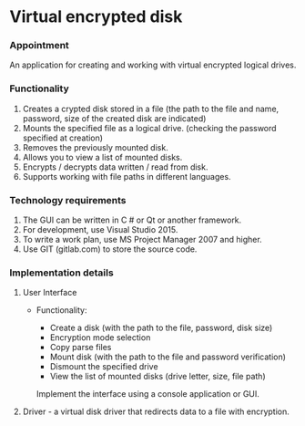 #   Virtual encrypted disk	

###   Appointment

An application for creating and working with virtual encrypted logical drives.

###  Functionality
1. Creates a crypted disk stored in a file (the path to the file and name, password, size of the created disk are indicated)
2. Mounts the specified file as a logical drive. (checking the password specified at creation)
3. Removes the previously mounted disk.
4. Allows you to view a list of mounted disks.
5. Encrypts / decrypts data written / read from disk.
6. Supports working with file paths in different languages.

###  Technology requirements
1. The GUI can be written in C # or Qt or another framework.
2. For development, use Visual Studio 2015.
3. To write a work plan, use MS Project Manager 2007 and higher.
4. Use GIT (gitlab.com) to store the source code.

###  Implementation details
1.	User Interface
    -   Functionality:
        -   Create a disk (with the path to the file, password, disk size)
        -   Encryption mode selection
        -   Copy parse files
        -   Mount disk (with the path to the file and password verification)
        -   Dismount the specified drive
        -   View the list of mounted disks (drive letter, size, file path)
        
           Implement the interface using a console application or GUI.
2.	Driver - a virtual disk driver that redirects data to a file with encryption.
